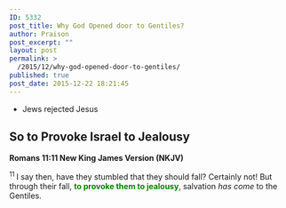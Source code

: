 ```yaml
---
ID: 5332
post_title: Why God Opened door to Gentiles?
author: Praison
post_excerpt: ""
layout: post
permalink: >
  /2015/12/why-god-opened-door-to-gentiles/
published: true
post_date: 2015-12-22 18:21:45
---
```

<ul>
	<li>Jews rejected Jesus</li>
</ul>
<h2><strong>So to Provoke Israel to Jealousy </strong></h2>
<strong><span class="passage-display-bcv">Romans 11:11
</span><span class="passage-display-version">New King James Version (NKJV)</span></strong>

<span class="text Rom-11-11"><sup class="versenum">11 </sup>I say then, have they stumbled that they should fall? Certainly not! But through their fall, <span style="color: #008000;"><strong>to provoke them to jealousy</strong></span>, salvation <i>has come</i> to the Gentiles.</span>